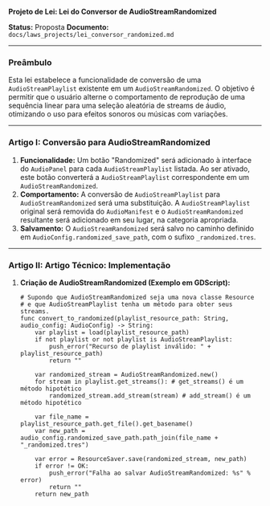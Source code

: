 **Projeto de Lei: Lei do Conversor de AudioStreamRandomized**

**Status:** Proposta
**Documento:** `docs/laws_projects/lei_conversor_randomized.md`

---

### **Preâmbulo**

Esta lei estabelece a funcionalidade de conversão de uma `AudioStreamPlaylist` existente em um `AudioStreamRandomized`. O objetivo é permitir que o usuário alterne o comportamento de reprodução de uma sequência linear para uma seleção aleatória de streams de áudio, otimizando o uso para efeitos sonoros ou músicas com variações.

---

### **Artigo I: Conversão para AudioStreamRandomized**

1.  **Funcionalidade:** Um botão "Randomized" será adicionado à interface do `AudioPanel` para cada `AudioStreamPlaylist` listada. Ao ser ativado, este botão converterá a `AudioStreamPlaylist` correspondente em um `AudioStreamRandomized`.
2.  **Comportamento:** A conversão de `AudioStreamPlaylist` para `AudioStreamRandomized` será uma substituição. A `AudioStreamPlaylist` original será removida do `AudioManifest` e o `AudioStreamRandomized` resultante será adicionado em seu lugar, na categoria apropriada.
3.  **Salvamento:** O `AudioStreamRandomized` será salvo no caminho definido em `AudioConfig.randomized_save_path`, com o sufixo `_randomized.tres`.

---

### **Artigo II: Artigo Técnico: Implementação**

1.  **Criação de AudioStreamRandomized (Exemplo em GDScript):**
    ```gdscript
    # Supondo que AudioStreamRandomized seja uma nova classe Resource
    # e que AudioStreamPlaylist tenha um método para obter seus streams.
    func convert_to_randomized(playlist_resource_path: String, audio_config: AudioConfig) -> String:
        var playlist = load(playlist_resource_path)
        if not playlist or not playlist is AudioStreamPlaylist:
            push_error("Recurso de playlist inválido: " + playlist_resource_path)
            return ""

        var randomized_stream = AudioStreamRandomized.new()
        for stream in playlist.get_streams(): # get_streams() é um método hipotético
            randomized_stream.add_stream(stream) # add_stream() é um método hipotético

        var file_name = playlist_resource_path.get_file().get_basename()
        var new_path = audio_config.randomized_save_path.path_join(file_name + "_randomized.tres")

        var error = ResourceSaver.save(randomized_stream, new_path)
        if error != OK:
            push_error("Falha ao salvar AudioStreamRandomized: %s" % error)
            return ""
        return new_path
    ```